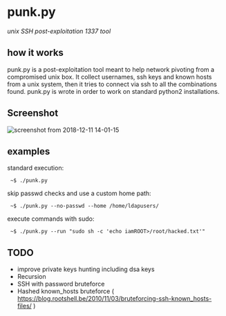 # punk.py

*unix SSH post-exploitation 1337 tool*



## how it works

punk.py is a post-exploitation tool meant to help network pivoting from a compromised unix box.
It collect usernames, ssh keys and known hosts from a unix system, then it tries to connect via ssh to all the combinations found.
punk.py is wrote in order to work on standard python2 installations.



## Screenshot

![screenshot from 2018-12-11 14-01-15](https://user-images.githubusercontent.com/635790/49803344-ce4a0000-fd4f-11e8-86f9-b49d7e31989a.png)



## examples

standard execution:

```
 ~$ ./punk.py
```

skip passwd checks and use a custom home path:

```
 ~$ ./punk.py --no-passwd --home /home/ldapusers/
```

execute commands with sudo:

```
 ~$ ./punk.py --run "sudo sh -c 'echo iamROOT>/root/hacked.txt'"
```


## TODO
 - improve private keys hunting including dsa keys
 - Recursion
 - SSH with password bruteforce
 - Hashed known_hosts bruteforce ( https://blog.rootshell.be/2010/11/03/bruteforcing-ssh-known_hosts-files/ )

